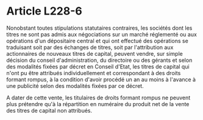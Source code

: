 # Article L228-6

Nonobstant toutes stipulations statutaires contraires, les sociétés dont les titres ne sont pas admis aux négociations sur un marché réglementé ou aux opérations d'un dépositaire central et qui ont effectué des opérations se traduisant soit par des échanges de titres, soit par l'attribution aux actionnaires de nouveaux titres de capital, peuvent vendre, sur simple décision du conseil d'administration, du directoire ou des gérants et selon des modalités fixées par décret en Conseil d'Etat, les titres de capital qui n'ont pu être attribués individuellement et correspondant à des droits formant rompus, à la condition d'avoir procédé un an au moins à l'avance à une publicité selon des modalités fixées par ce décret.

A dater de cette vente, les titulaires de droits formant rompus ne peuvent plus prétendre qu'à la répartition en numéraire du produit net de la vente des titres de capital non attribués.

